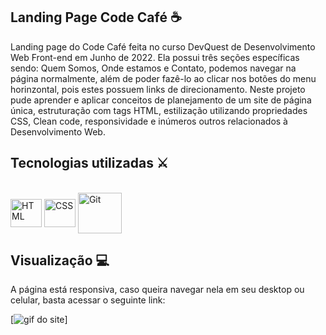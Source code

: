 ## Landing Page Code Café ☕
Landing page do Code Café feita no curso DevQuest de Desenvolvimento Web Front-end em Junho de 2022. Ela possui três seções específicas sendo: Quem Somos, Onde estamos e Contato, podemos navegar na página normalmente, além de poder fazê-lo ao clicar nos botões do menu horinzontal, pois estes possuem links de direcionamento. Neste projeto pude aprender e aplicar conceitos de planejamento de um site de página única, estruturação com tags HTML, estilização utilizando propriedades CSS, Clean code, responsividade e inúmeros outros relacionados à Desenvolvimento Web.

## Tecnologias utilizadas ⚔
<div style="display: inline_block"><br>
    <img align="center" alt="HTML" height="45" width="50" src="https://cdn.jsdelivr.net/gh/devicons/devicon/icons/html5/html5-plain-wordmark.svg" />
    <img align="center" alt="CSS" height="45" width="50" src="https://cdn.jsdelivr.net/gh/devicons/devicon/icons/css3/css3-plain-wordmark.svg" />
    <img align="center" alt="Git" height="65" width="70"
src="https://cdn.jsdelivr.net/gh/devicons/devicon/icons/git/git-plain-wordmark.svg" />
</div>
  
## Visualização 💻
A página está responsiva, caso queira navegar nela em seu desktop ou celular, basta acessar o seguinte link:

[<img src="./code-cafe.gif" alt="gif do site">]


